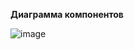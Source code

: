 **Диаграмма компонентов**

![image](https://github.com/Justalegend1/SoftwareArchitecture/assets/74319066/af90be4c-14f6-401d-a85e-9dad68f8f541)
